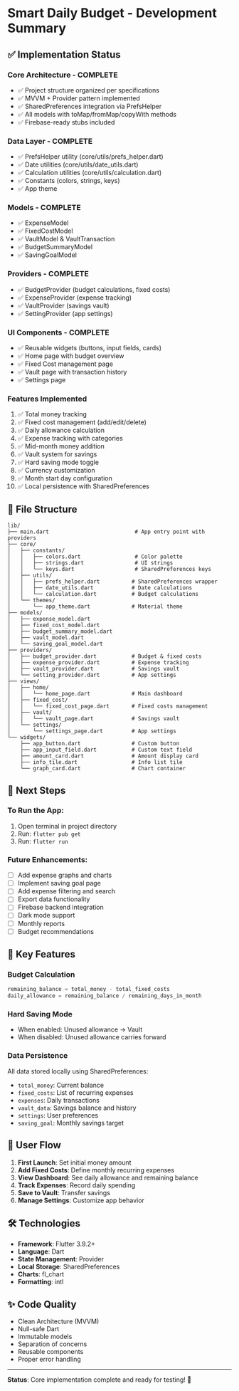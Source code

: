 # Smart Daily Budget - Development Summary

## ✅ Implementation Status

### Core Architecture - COMPLETE
- ✅ Project structure organized per specifications
- ✅ MVVM + Provider pattern implemented
- ✅ SharedPreferences integration via PrefsHelper
- ✅ All models with toMap/fromMap/copyWith methods
- ✅ Firebase-ready stubs included

### Data Layer - COMPLETE
- ✅ PrefsHelper utility (core/utils/prefs_helper.dart)
- ✅ Date utilities (core/utils/date_utils.dart)
- ✅ Calculation utilities (core/utils/calculation.dart)
- ✅ Constants (colors, strings, keys)
- ✅ App theme

### Models - COMPLETE
- ✅ ExpenseModel
- ✅ FixedCostModel
- ✅ VaultModel & VaultTransaction
- ✅ BudgetSummaryModel
- ✅ SavingGoalModel

### Providers - COMPLETE
- ✅ BudgetProvider (budget calculations, fixed costs)
- ✅ ExpenseProvider (expense tracking)
- ✅ VaultProvider (savings vault)
- ✅ SettingProvider (app settings)

### UI Components - COMPLETE
- ✅ Reusable widgets (buttons, input fields, cards)
- ✅ Home page with budget overview
- ✅ Fixed Cost management page
- ✅ Vault page with transaction history
- ✅ Settings page

### Features Implemented
1. ✅ Total money tracking
2. ✅ Fixed cost management (add/edit/delete)
3. ✅ Daily allowance calculation
4. ✅ Expense tracking with categories
5. ✅ Mid-month money addition
6. ✅ Vault system for savings
7. ✅ Hard saving mode toggle
8. ✅ Currency customization
9. ✅ Month start day configuration
10. ✅ Local persistence with SharedPreferences

## 📂 File Structure

```
lib/
├── main.dart                           # App entry point with providers
├── core/
│   ├── constants/
│   │   ├── colors.dart                 # Color palette
│   │   ├── strings.dart                # UI strings
│   │   └── keys.dart                   # SharedPreferences keys
│   ├── utils/
│   │   ├── prefs_helper.dart          # SharedPreferences wrapper
│   │   ├── date_utils.dart            # Date calculations
│   │   └── calculation.dart           # Budget calculations
│   └── themes/
│       └── app_theme.dart             # Material theme
├── models/
│   ├── expense_model.dart
│   ├── fixed_cost_model.dart
│   ├── budget_summary_model.dart
│   ├── vault_model.dart
│   └── saving_goal_model.dart
├── providers/
│   ├── budget_provider.dart           # Budget & fixed costs
│   ├── expense_provider.dart          # Expense tracking
│   ├── vault_provider.dart            # Savings vault
│   └── setting_provider.dart          # App settings
├── views/
│   ├── home/
│   │   └── home_page.dart             # Main dashboard
│   ├── fixed_cost/
│   │   └── fixed_cost_page.dart       # Fixed costs management
│   ├── vault/
│   │   └── vault_page.dart            # Savings vault
│   └── settings/
│       └── settings_page.dart         # App settings
└── widgets/
    ├── app_button.dart                # Custom button
    ├── app_input_field.dart           # Custom text field
    ├── amount_card.dart               # Amount display card
    ├── info_tile.dart                 # Info list tile
    └── graph_card.dart                # Chart container
```

## 🚀 Next Steps

### To Run the App:
1. Open terminal in project directory
2. Run: `flutter pub get`
3. Run: `flutter run`

### Future Enhancements:
- [ ] Add expense graphs and charts
- [ ] Implement saving goal page
- [ ] Add expense filtering and search
- [ ] Export data functionality
- [ ] Firebase backend integration
- [ ] Dark mode support
- [ ] Monthly reports
- [ ] Budget recommendations

## 🔑 Key Features

### Budget Calculation
```dart
remaining_balance = total_money - total_fixed_costs
daily_allowance = remaining_balance / remaining_days_in_month
```

### Hard Saving Mode
- When enabled: Unused allowance → Vault
- When disabled: Unused allowance carries forward

### Data Persistence
All data stored locally using SharedPreferences:
- `total_money`: Current balance
- `fixed_costs`: List of recurring expenses
- `expenses`: Daily transactions
- `vault_data`: Savings balance and history
- `settings`: User preferences
- `saving_goal`: Monthly savings target

## 📱 User Flow

1. **First Launch**: Set initial money amount
2. **Add Fixed Costs**: Define monthly recurring expenses
3. **View Dashboard**: See daily allowance and remaining balance
4. **Track Expenses**: Record daily spending
5. **Save to Vault**: Transfer savings
6. **Manage Settings**: Customize app behavior

## 🛠️ Technologies

- **Framework**: Flutter 3.9.2+
- **Language**: Dart
- **State Management**: Provider
- **Local Storage**: SharedPreferences
- **Charts**: fl_chart
- **Formatting**: intl

## ✨ Code Quality

- Clean Architecture (MVVM)
- Null-safe Dart
- Immutable models
- Separation of concerns
- Reusable components
- Proper error handling

---

**Status**: Core implementation complete and ready for testing! 🎉

